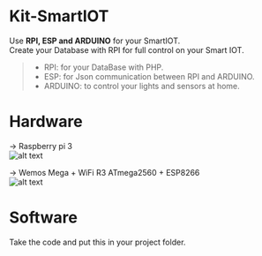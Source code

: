 # Kit-SmartIOT
Use **RPI, ESP and ARDUINO** for your SmartIOT. <br />
Create your Database with RPI for full control on your Smart IOT. <br />
> - RPI: for your DataBase with PHP. <br />
> - ESP: for Json communication between RPI and ARDUINO. <br />
> - ARDUINO: to control your lights and sensors at home. <br />

# Hardware
-> Raspberry pi 3 <br />
![alt text](https://github.com/AyliBox/Dev_SmartIOT/blob/master/Hardware/RPI/raspberry-pi3.jpg)

-> Wemos Mega + WiFi R3 ATmega2560 + ESP8266 <br />
![alt text](https://github.com/AyliBox/Dev_SmartIOT/blob/master/Hardware/ARDUINO%2BESP/emos-mega%2Besp.jpg)

# Software
Take the code and put this in your project folder.
